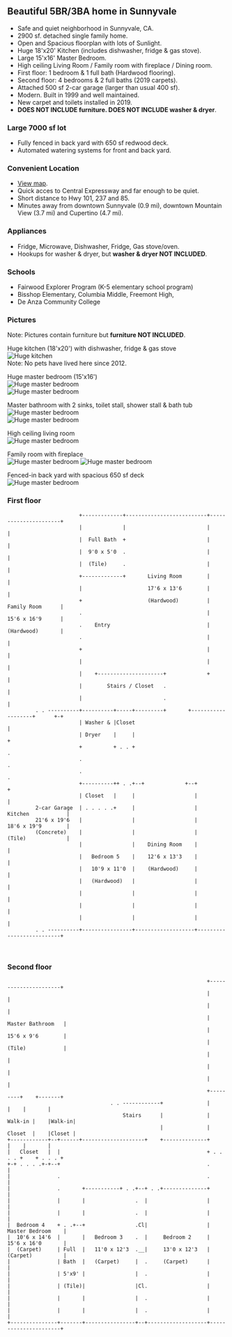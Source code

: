 ## Beautiful 5BR/3BA home in Sunnyvale
* Safe and quiet neighborhood in Sunnyvale, CA.
* 2900 sf. detached single family home.
* Open and Spacious floorplan with lots of Sunlight.
* Huge 18'x20' Kitchen (includes dishwasher, fridge & gas stove).
* Large 15'x16' Master Bedroom.
* High ceiling Living Room / Family room with fireplace / Dining room.
* First floor: 1 bedroom & 1 full bath (Hardwood flooring).
* Second floor: 4 bedrooms & 2 full baths (2019 carpets).
* Attached 500 sf 2-car garage (larger than usual 400 sf).
* Modern. Built in 1999 and well maintained.
* New carpet and toilets installed in 2019.
* **DOES NOT INCLUDE furniture. DOES NOT INCLUDE washer & dryer**.

### Large 7000 sf lot
* Fully fenced in back yard with 650 sf redwood deck.
* Automated watering systems for front and back yard.

### Convenient Location
* [View map](https://www.google.com/maps/place/Lastreto+Ave+%26+E+Taylor+Ave,+Sunnyvale,+CA+94085).
* Quick acces to Central Expressway and far enough to be quiet.
* Short distance to Hwy 101, 237 and 85.
* Minutes away from downtown Sunnyvale (0.9 mi), downtown Mountain View (3.7 mi) and Cupertino (4.7 mi).

### Appliances
* Fridge, Microwave, Dishwasher, Fridge, Gas stove/oven.
* Hookups for washer & dryer, but **washer & dryer NOT INCLUDED**.

### Schools
* Fairwood Explorer Program (K-5 elementary school program)
* Bisshop Elementary, Columbia Middle, Freemont High,
* De Anza Community College

### Pictures
Note: Pictures contain furniture but **furniture NOT INCLUDED**.

Huge kitchen (18'x20') with dishwasher, fridge & gas stove  
![Huge kitchen](assets/img/lastreto-kitchen-b-600.jpg)  
Note: No pets have lived here since 2012.

Huge master bedroom (15'x16')  
![Huge master bedroom](assets/img/lastreto-bedroom-1a-600.jpg)  
![Huge master bedroom](assets/img/lastreto-bedroom-1b-600.jpg)

Master bathroom with 2 sinks, toilet stall, shower stall & bath tub  
![Huge master bedroom](assets/img/lastreto-bath-sink-600.jpg)  
![Huge master bedroom](assets/img/lastreto-bath-tub-600.jpg)

High ceiling living room  
![Huge master bedroom](assets/img/lastreto-livingroom-600.jpg)

Family room with fireplace  
![Huge master bedroom](assets/img/lastreto-familyroom1-600.jpg)
![Huge master bedroom](assets/img/lastreto-familyroom2-600.jpg)

Fenced-in back yard with spacious 650 sf deck  
![Huge master bedroom](assets/img/lastreto-backyard1-600.jpg)

### First floor
```
                       +-------------+--------------------------+----------------------+
                       |             |                          |                      |
                       |  Full Bath  +                          |                      |
                       |  9'0 x 5'0  .                          |                      |
                       |  (Tile)     .                          |                      |
                       +-------------+       Living Room        |                      |
                       |                     17'6 x 13'6        |                      |
                       +                     (Hardwood)         |     Family Room      |
                       .                                        |     15'6 x 16'9      |
                       .    Entry                               |     (Hardwood)       |
                       .                                        |                      |
                       +                                        |                      |
                       |                                        |                      |
                       |    +---------------------+             +                      |
                       |        Stairs / Closet   .                                    |
                       |                          .                                    |
         . . ----------+----------+-----+---------+       +-------------------+      +-+
                       | Washer & |Closet                                              |
                       | Dryer    |     |                                              +
                       +          + . . +                                              .
                       .                                                               .
                       .                                                               .
                       +----------++ . .+--+             +--+                          +
                       | Closet   |     |                   |                          |
         2-car Garage  | . . . . .+     |                   |       Kitchen            |
         21'6 x 19'6   |                |                   |       18'6 x 19'9        |
         (Concrete)    |                |                   |       (Tile)             |
                       |                |    Dining Room    |                          |
                       |   Bedroom 5    |    12'6 x 13'3    |                          |
                       |   10'9 x 11'0  |    (Hardwood)     |                          |
                       |   (Hardwood)   |                   |                          |
                       |                |                   |                          |
                       |                |                   |                          |
                       |                |                   |                          |
         . . ----------+----------------+-------------------+--------------------------+
```
&nbsp;

### Second floor
```
                                                                +----------------------+
                                                                |                      |
                                                                |                      |
                                                                |    Master Bathroom   |
                                                                |    15'6 x 9'6        |
                                                                |    (Tile)            |
                                                                |                      |
                                                                |                      |
                                                                |                      |
                                                                +---------+    +-------+
                                 . . ------------+              |         |    |       |
                                     Stairs      |              | Walk-in |    |Walk-in|
                                                 |              | Closet  |    |Closet |
+------------+--+------+--------------------+    +--------------+         |    |       |
|   Closet   |  |                                               + . . . . +    + . . . +
+-+ . . . .+-+--+                                               .                      |
|               .                                               .                      |
|               .       +-----------+ . .+--+ . .+--------------+                      |
|               |       |                .  |                   |                      |
|               |       |                .  |                   |                      |
|  Bedroom 4    + . .+--+                .Cl|                   |    Master Bedroom    |
|  10'6 x 14'6  |       |   Bedroom 3    .  |     Bedroom 2     |    15'6 x 16'0       |
|  (Carpet)     | Full  |   11'0 x 12'3  .__|     13'0 x 12'3   |    (Carpet)          |
|               | Bath  |   (Carpet)     |  .     (Carpet)      |                      |
|               | 5'x9' |                |  .                   |                      |
|               | (Tile)|                |Cl.                   |                      |
|               |       |                |  .                   |                      |
|               |       |                |  .                   |                      |
+---------------+-------+----------------+--+-------------------+----------------------+
```
&nbsp;
